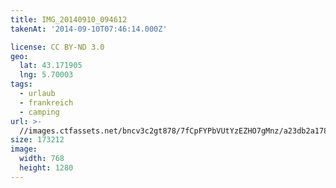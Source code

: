 ```yaml
---
title: IMG_20140910_094612
takenAt: '2014-09-10T07:46:14.000Z'

license: CC BY-ND 3.0
geo:
  lat: 43.171905
  lng: 5.70003
tags:
  - urlaub
  - frankreich
  - camping
url: >-
  //images.ctfassets.net/bncv3c2gt878/7fCpFYPbVUtYzEZHO7gMnz/a23db2a17846ee1bc977d90e64be0429/img_20140910_094612_28031154510_o
size: 173212
image:
  width: 768
  height: 1280
---
```

